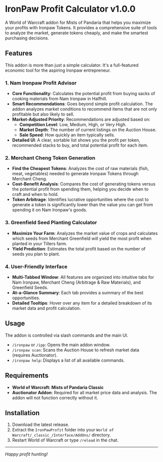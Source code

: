 # IronPaw Profit Calculator v1.0.0

A World of Warcraft addon for Mists of Pandaria that helps you maximize your profits with Ironpaw Tokens. It provides a comprehensive suite of tools to analyze the market, generate tokens cheaply, and make the smartest purchasing decisions.

## Features

This addon is more than just a simple calculator. It's a full-featured economic tool for the aspiring Ironpaw entrepreneur.

### 1. Nam Ironpaw Profit Advisor
- **Core Functionality**: Calculates the potential profit from buying sacks of cooking materials from Nam Ironpaw in Halfhill.
- **Smart Recommendations**: Goes beyond simple profit calculation. The addon analyzes market conditions to recommend items that are not only profitable but also likely to sell.
- **Market-Adjusted Priority**: Recommendations are adjusted based on:
    - **Competition Level**: Low, Medium, High, or Very High.
    - **Market Depth**: The number of current listings on the Auction House.
    - **Sale Speed**: How quickly an item typically sells.
- **Detailed UI**: A clear, sortable list shows you the profit per token, recommended stacks to buy, and total potential profit for each item.

### 2. Merchant Cheng Token Generation
- **Find the Cheapest Tokens**: Analyzes the cost of raw materials (fish, meat, vegetables) needed to generate Ironpaw Tokens through Merchant Cheng.
- **Cost-Benefit Analysis**: Compares the cost of generating tokens versus the potential profit from spending them, helping you decide when to craft and when to hold.
- **Token Arbitrage**: Identifies lucrative opportunities where the cost to generate a token is significantly lower than the value you can get from spending it on Nam Ironpaw's goods.

### 3. Greenfield Seed Planting Calculator
- **Maximize Your Farm**: Analyzes the market value of crops and calculates which seeds from Merchant Greenfield will yield the most profit when planted in your Tillers farm.
- **Yield Prediction**: Estimates the total profit based on the number of seeds you plan to plant.

### 4. User-Friendly Interface
- **Multi-Tabbed Window**: All features are organized into intuitive tabs for Nam Ironpaw, Merchant Cheng (Arbitrage & Raw Materials), and Greenfield Seeds.
- **At-a-Glance Summary**: Each tab provides a summary of the best opportunities.
- **Detailed Tooltips**: Hover over any item for a detailed breakdown of its market data and profit calculation.

## Usage

The addon is controlled via slash commands and the main UI.

- `/ironpaw` or `/ipp`: Opens the main addon window.
- `/ironpaw scan`: Scans the Auction House to refresh market data (requires Auctionator).
- `/ironpaw help`: Displays a list of all available commands.

## Requirements

- **World of Warcraft: Mists of Pandaria Classic**
- **Auctionator Addon**: Required for all market price data and analysis. The addon will not function correctly without it.

## Installation

1.  Download the latest release.
2.  Extract the `IronPawProfit` folder into your `World of Warcraft/_classic_/Interface/AddOns/` directory.
3.  Restart World of Warcraft or type `/reload` in the chat.

---
*Happy profit hunting!*
